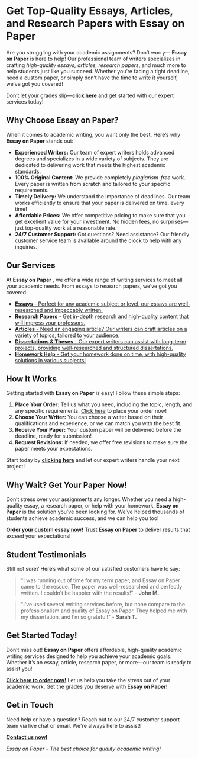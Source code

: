 # Get Top-Quality Essays, Articles, and Research Papers with Essay on Paper

Are you struggling with your academic assignments? Don’t worry— **Essay on Paper** is here to help! Our professional team of writers specializes in crafting _high-quality essays, articles, research papers_, and much more to help students just like you succeed. Whether you’re facing a tight deadline, need a custom paper, or simply don’t have the time to write it yourself, we’ve got you covered!

Don’t let your grades slip—[**click here**](https://tinyurl.com/topessay?keyword=essay+on+paper) and get started with our expert services today!

## Why Choose Essay on Paper?

When it comes to academic writing, you want only the best. Here’s why **Essay on Paper** stands out:

- **Experienced Writers:** Our team of expert writers holds advanced degrees and specializes in a wide variety of subjects. They are dedicated to delivering work that meets the highest academic standards.
- **100% Original Content:** We provide completely _plagiarism-free_ work. Every paper is written from scratch and tailored to your specific requirements.
- **Timely Delivery:** We understand the importance of deadlines. Our team works efficiently to ensure that your paper is delivered on time, every time!
- **Affordable Prices:** We offer competitive pricing to make sure that you get excellent value for your investment. No hidden fees, no surprises—just top-quality work at a reasonable rate.
- **24/7 Customer Support:** Got questions? Need assistance? Our friendly customer service team is available around the clock to help with any inquiries.

## Our Services

At **Essay on Paper** , we offer a wide range of writing services to meet all your academic needs. From essays to research papers, we’ve got you covered:

- [**Essays** - Perfect for any academic subject or level, our essays are well-researched and impeccably written.](https://tinyurl.com/topessay?keyword=essay+on+paper)
- [**Research Papers** - Get in-depth research and high-quality content that will impress your professors.](https://tinyurl.com/topessay?keyword=essay+on+paper)
- [**Articles** - Need an engaging article? Our writers can craft articles on a variety of topics, tailored to your audience.](https://tinyurl.com/topessay?keyword=essay+on+paper)
- [**Dissertations & Theses** - Our expert writers can assist with long-term projects, providing well-researched and structured dissertations.](https://tinyurl.com/topessay?keyword=essay+on+paper)
- [**Homework Help** - Get your homework done on time, with high-quality solutions in various subjects!](https://tinyurl.com/topessay?keyword=essay+on+paper)

## How It Works

Getting started with **Essay on Paper** is easy! Follow these simple steps:

1. **Place Your Order:** Tell us what you need, including the topic, length, and any specific requirements. [Click here](https://tinyurl.com/topessay?keyword=essay+on+paper) to place your order now!
2. **Choose Your Writer:** You can choose a writer based on their qualifications and experience, or we can match you with the best fit.
3. **Receive Your Paper:** Your custom paper will be delivered before the deadline, ready for submission!
4. **Request Revisions:** If needed, we offer free revisions to make sure the paper meets your expectations.

Start today by [**clicking here**](https://tinyurl.com/topessay?keyword=essay+on+paper) and let our expert writers handle your next project!

## Why Wait? Get Your Paper Now!

Don’t stress over your assignments any longer. Whether you need a high-quality essay, a research paper, or help with your homework, **Essay on Paper** is the solution you’ve been looking for. We’ve helped thousands of students achieve academic success, and we can help you too!

[**Order your custom essay now!**](https://tinyurl.com/topessay?keyword=essay+on+paper) Trust **Essay on Paper** to deliver results that exceed your expectations!

## Student Testimonials

Still not sure? Here’s what some of our satisfied customers have to say:

> "I was running out of time for my term paper, and Essay on Paper came to the rescue. The paper was well-researched and perfectly written. I couldn’t be happier with the results!" - **John M.**

> "I’ve used several writing services before, but none compare to the professionalism and quality of Essay on Paper. They helped me with my dissertation, and I’m so grateful!" - **Sarah T.**

## Get Started Today!

Don’t miss out! **Essay on Paper** offers affordable, high-quality academic writing services designed to help you achieve your academic goals. Whether it’s an essay, article, research paper, or more—our team is ready to assist you!

[**Click here to order now!**](https://tinyurl.com/topessay?keyword=essay+on+paper) Let us help you take the stress out of your academic work. Get the grades you deserve with **Essay on Paper**!

## Get in Touch

Need help or have a question? Reach out to our 24/7 customer support team via live chat or email. We're always here to assist!

[**Contact us now!**](https://tinyurl.com/topessay?keyword=essay+on+paper)

_Essay on Paper – The best choice for quality academic writing!_
